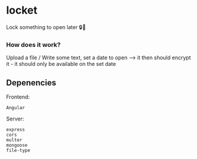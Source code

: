 # locket
Lock something to open later 🔒🌸
### How does it work?
Upload a file / Write some text, set a date to open 
--> it then should encrypt it - it should only be available on the set date

## Depenencies
Frontend:  
```
Angular
```

Server:
```
express
cors
multer
mongoose
file-type
```
